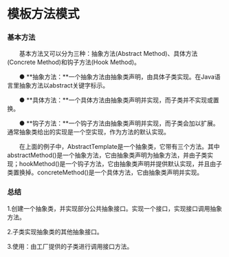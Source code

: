 # 模板方法模式

### 基本方法

　　基本方法又可以分为三种：抽象方法(Abstract Method)、具体方法(Concrete Method)和钩子方法(Hook Method)。

　　● **抽象方法：**一个抽象方法由抽象类声明，由具体子类实现。在Java语言里抽象方法以abstract关键字标示。

　　● **具体方法：**一个具体方法由抽象类声明并实现，而子类并不实现或置换。

　　● **钩子方法：**一个钩子方法由抽象类声明并实现，而子类会加以扩展。通常抽象类给出的实现是一个空实现，作为方法的默认实现。

　　在上面的例子中，AbstractTemplate是一个抽象类，它带有三个方法。其中abstractMethod()是一个抽象方法，它由抽象类声明为抽象方法，并由子类实现；hookMethod()是一个钩子方法，它由抽象类声明并提供默认实现，并且由子类置换掉。concreteMethod()是一个具体方法，它由抽象类声明并实现。

### 总结

1.创建一个抽象类，并实现部分公共抽象接口。实现一个接口，实现接口调用抽象方法。

2.子类实现抽象类的其他抽象接口。

3.使用：由工厂提供的子类进行调用接口方法。

